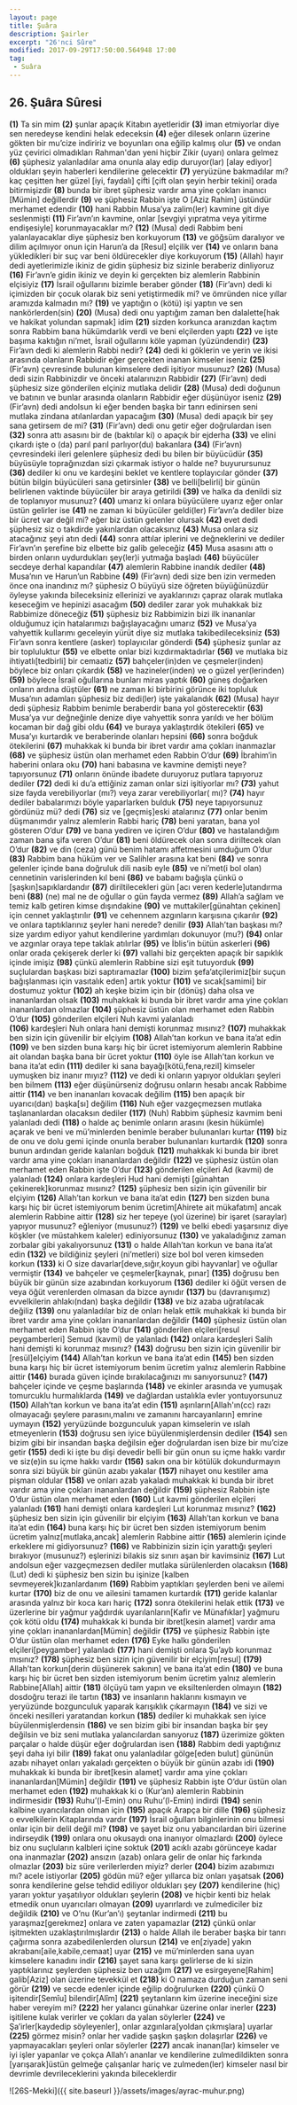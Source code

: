 ```yaml
---
layout: page
title: Şuâra
description: Şairler
excerpt: "26'nci Sûre"
modified: 2017-09-29T17:50:00.564948 17:00
tag: 
 - Suâra
---
```


## 26. Şuâra Sûresi

**(1)** Ta sin mim
**(2)** şunlar apaçık Kitabın ayetleridir
**(3)** iman etmiyorlar diye sen neredeyse kendini helak edeceksin
**(4)** eğer dilesek onların üzerine gökten bir mu’cize indiririz ve boyunları ona eğilip kalmış olur 
**(5)** ve ondan yüz çevirici olmadıkları Rahman'dan yeni hiçbir Zikir (uyarı) onlara gelmez 
**(6)** şüphesiz yalanladılar ama onunla alay edip duruyor(lar) [alay ediyor] oldukları şeyin haberleri kendilerine gelecektir
**(7)** yeryüzüne bakmadılar mı? kaç çeşitten her güzel [iyi, faydalı] çifti [çift olan şeyin herbir tekini] orada bitirmişizdir 
**(8)** bunda bir ibret şüphesiz vardır ama yine çokları inanıcı [Mümin] değillerdir
**(9)** ve şüphesiz Rabbin işte O [Aziz Rahim] üstündür merhamet edendir
**(10)** hani Rabbin Musa’ya zalim(ler) kavmine git diye seslenmişti 
**(11)** Fir’avn’ın kavmine, onlar [sevgiyi yıpratma veya yitirme endişesiyle] korunmayacaklar mı?
**(12)** (Musa) dedi Rabbim beni yalanlayacaklar diye şüphesiz ben korkuyorum
**(13)** ve göğsüm daralıyor ve dilim açılmıyor onun için Harun’a da [Resul] elçilik ver 
**(14)** ve onların bana yükledikleri bir suç var beni öldürecekler diye korkuyorum
**(15)** (Allah) hayır dedi ayetlerimizle ikiniz de gidin şüphesiz biz sizinle beraberiz dinliyoruz
**(16)** Fir’avn’e gidin ikiniz ve deyin ki gerçekten biz alemlerin Rabbinin elçisiyiz
**(17)** İsrail oğullarını bizimle beraber gönder 
**(18)** (Fir’avn) dedi ki içimizden bir çocuk olarak biz seni yetiştirmedik mi? ve ömründen nice yıllar aramızda kalmadın mı? 
**(19)** ve yaptığın o (kötü) işi yaptın ve sen nankörlerden(sin)
**(20)** (Musa) dedi onu yaptığım zaman ben dalalette[hak ve hakikat yolundan sapmak] idim
**(21)** sizden korkunca aranızdan kaçtım sonra Rabbim bana hükümdarlık verdi ve beni elçilerden yaptı
**(22)** ve işte başıma kaktığın ni’met, İsrail oğullarını köle yapman (yüzündendir)
**(23)** Fir’avn dedi ki alemlerin Rabbi nedir?
**(24)** dedi ki göklerin ve yerin ve ikisi arasında olanların Rabbidir eğer gerçekten inanan kimseler iseniz
**(25)** (Fir’avn) çevresinde bulunan kimselere dedi işitiyor musunuz?
**(26)** (Musa) dedi sizin Rabbinizdir ve önceki atalarınızın Rabbidir
**(27)** (Fir’avn) dedi şüphesiz size gönderilen elçiniz mutlaka delidir
**(28)** (Musa) dedi doğunun ve batının ve bunlar arasında olanların Rabbidir eğer düşünüyor iseniz
**(29)** (Fir’avn) dedi andolsun ki eğer benden başka bir tanrı edinirsen seni mutlaka zindana atılanlardan yapacağım
**(30)** (Musa) dedi apaçık bir şey sana getirsem de mi? 
**(31)** (Fir’avn) dedi onu getir eğer doğrulardan isen
**(32)** sonra attı asasını bir de (baktılar ki) o apaçık bir ejderha
**(33)** ve elini çıkardı işte o (da) parıl parıl parlıyor(du) bakanlara
**(34)** (Fir’avn) çevresindeki ileri gelenlere şüphesiz dedi bu bilen bir büyücüdür
**(35)** büyüsüyle toprağınızdan sizi çıkarmak istiyor o halde ne? buyurursunuz
**(36)** dediler ki onu ve kardeşini beklet ve kentlere toplayıcılar gönder 
**(37)** bütün bilgin büyücüleri sana getirsinler 
**(38)** ve belli[belirli] bir günün belirlenen vaktinde büyücüler bir araya getirildi 
**(39)** ve halka da denildi siz de toplanıyor musunuz? 
**(40)** umarız ki onlara büyücülere uyarız eğer onlar üstün gelirler ise
**(41)** ne zaman ki büyücüler geldi(ler) Fir’avn’a dediler bize bir ücret var değil mi? eğer biz üstün gelenler olursak 
**(42)** evet dedi şüphesiz siz o takdirde yakınlardan olacaksınız
**(43)** Musa onlara siz atacağınız şeyi atın dedi
**(44)** sonra attılar iplerini ve değneklerini ve dediler Fir’avn’ın şerefine biz elbette biz galib geleceğiz
**(45)** Musa asasını attı o birden onların uydurdukları şey(ler)i  yutmağa başladı
**(46)** büyücüler secdeye derhal kapandılar 
**(47)** alemlerin Rabbine inandık dediler 
**(48)** Musa’nın ve Harun’un Rabbine
**(49)** (Fir’avn) dedi size ben izin vermeden önce ona inandınız mı? şüphesiz O büyüyü size öğreten büyüğünüzdür öyleyse yakında bileceksiniz ellerinizi ve ayaklarınızı çapraz olarak mutlaka keseceğim ve hepinizi asacağım 
**(50)** dediler zarar yok muhakkak biz Rabbimize döneceğiz
**(51)** şüphesiz biz Rabbimizin bizi ilk inananlar olduğumuz için hatalarımızı bağışlayacağını umarız 
**(52)** ve Musa’ya vahyettik kullarımı geceleyin yürüt diye siz mutlaka takibedileceksiniz
**(53)** Fir’avn sonra kentlere (asker) toplayıcılar gönderdi 
**(54)** şüphesiz şunlar az bir topluluktur
**(55)** ve elbette onlar bizi kızdırmaktadırlar
**(56)** ve mutlaka biz ihtiyatlı[tedbirli] bir cemaatiz
**(57)** bahçeler(in)den ve çeşmeler(inden) böylece biz onları çıkardık 
**(58)** ve hazineler(inden) ve o güzel yer(lerinden)
**(59)** böylece İsrail oğullarına bunları miras yaptık 
**(60)** güneş doğarken onların ardına düştüler 
**(61)** ne zaman ki birbirini görünce iki topluluk Musa’nın adamları şüphesiz biz dedi(ler) işte yakalandık
**(62)** (Musa) hayır dedi şüphesiz Rabbim benimle beraberdir bana yol gösterecektir
**(63)** Musa’ya vur değneğinle denize diye vahyettik sonra yarıldı ve her bölüm kocaman bir dağ gibi oldu 
**(64)** ve buraya yaklaştırdık ötekileri
**(65)** ve Musa’yı kurtardık ve beraberinde olanları hepsini
**(66)** sonra boğduk ötekilerini
**(67)** muhakkak ki bunda bir ibret vardır ama çokları inanmazlar
**(68)** ve şüphesiz üstün olan merhamet eden Rabbin O’dur
**(69)** İbrahim’in haberini onlara oku
**(70)** hani babasına ve kavmine demişti neye? tapıyorsunuz
**(71)** onların önünde ibadete duruyoruz putlara tapıyoruz dediler
**(72)** dedi ki du’a ettiğiniz zaman onlar sizi işitiyorlar mı?
**(73)** yahut size fayda verebiliyorlar (mı?) veya zarar verebiliyorlar( mı)?
**(74)** hayır dediler babalarımızı böyle yaparlarken bulduk
**(75)** neye tapıyorsunuz gördünüz mü? dedi
**(76)** siz ve [geçmiş]eski atalarınız 
**(77)** onlar benim düşmanımdır yalnız alemlerin Rabbi hariç 
**(78)** beni yaratan, bana yol gösteren O’dur
**(79)** ve bana yediren ve içiren O’dur
**(80)** ve hastalandığım zaman bana şifa veren O’dur
**(81)** beni öldürecek olan sonra diriltecek olan O’dur
**(82)** ve din (ceza) günü benim hatamı affetmesini umduğum O’dur 
**(83)** Rabbim bana hüküm ver ve Salihler arasına kat beni
**(84)** ve sonra gelenler içinde bana doğruluk dili nasib eyle 
**(85)** ve ni’met(i bol olan) cennetinin varislerinden kıl beni 
**(86)** ve babamı bağışla çünkü o [şaşkın]sapıklardandır
**(87)** diriltilecekleri gün [acı veren kederle]utandırma beni
**(88)** (ne) mal ne de oğullar o gün fayda vermez
**(89)** Allah’a sağlam ve temiz kalb getiren kimse dışındakine
**(90)** ve muttakiler[günahtan çekinen] için cennet yaklaştırılır 
**(91)** ve cehennem azgınların karşısına çıkarılır 
**(92)** ve onlara taptıklarınız şeyler hani nerede? denilir 
**(93)** Allah’tan başkası mı? size yardım ediyor yahut kendilerine yardımları dokunuyor (mu?)
**(94)** onlar ve azgınlar oraya tepe taklak atılırlar
**(95)** ve İblis’in bütün askerleri 
**(96)** onlar orada çekişerek derler ki 
**(97)** vallahi biz gerçekten apaçık bir sapıklık içinde imişiz
**(98)** çünkü alemlerin Rabbine sizi eşit tutuyorduk 
**(99)** suçlulardan başkası bizi saptıramazlar
**(100)** bizim şefa’atçilerimiz[bir suçun bağışlanması için vasıtalık eden] artık yoktur 
**(101)** ve sıcak[samimi] bir dostumuz yoktur 
**(102)** ah keşke bizim için bir (dönüş) daha olsa ve inananlardan olsak 
**(103)** muhakkak ki bunda bir ibret vardır ama yine çokları inananlardan olmazlar
**(104)** şüphesiz üstün olan merhamet eden Rabbin O’dur
**(105)** gönderilen elçileri Nuh kavmi yalanladı	
**(106)** kardeşleri Nuh onlara hani demişti korunmaz mısınız?
**(107)** muhakkak ben sizin için güvenilir bir elçiyim
**(108)** Allah’tan korkun ve bana ita’at edin
**(109)** ve ben sizden buna karşı hiç bir ücret istemiyorum alemlerin Rabbine ait olandan başka bana bir ücret yoktur
**(110)** öyle ise Allah’tan korkun ve bana ita’at edin
**(111)** dediler ki sana bayağı[kötü,fena,rezil] kimseler uymuşken biz inanır mıyız?
**(112)** ve dedi ki onların yapıyor oldukları şeyleri ben bilmem 
**(113)** eğer düşünürseniz doğrusu onların hesabı ancak Rabbime aittir
**(114)** ve ben inananları kovacak değilim 
**(115)** ben apaçık bir uyarıcı(dan) başka[sı] değilim
**(116)** Nuh eğer vazgeçmezsen mutlaka taşlananlardan olacaksın dediler 
**(117)** (Nuh) Rabbim şüphesiz kavmim beni yalanladı dedi
**(118)** o halde aç benimle onların arasını (kesin hükümle) açarak ve beni ve mü’minlerden benimle beraber bulunanları kurtar 
**(119)** biz de onu ve dolu gemi içinde onunla beraber bulunanları kurtardık 
**(120)** sonra bunun ardından geride kalanları boğduk
**(121)** muhakkak ki bunda bir ibret vardır ama yine çokları inananlardan değildir
**(122)** ve şüphesiz üstün olan merhamet eden Rabbin işte O’dur
**(123)** gönderilen elçileri Ad (kavmi) de yalanladı 
**(124)** onlara kardeşleri Hud hani demişti [günahtan çekinerek]korunmaz mısınız?
**(125)** şüphesiz ben sizin için güvenilir bir elçiyim 
**(126)** Allah’tan korkun ve bana ita’at edin
**(127)** ben sizden buna karşı hiç bir ücret istemiyorum benim ücretim[Ahirete ait mükafatım] ancak alemlerin Rabbine aittir
**(128)** siz her tepeye (yol üzerine) bir işaret (saraylar) yapıyor musunuz? eğleniyor (musunuz?)
**(129)** ve belki ebedi yaşarsınız diye köşkler (ve müstahkem kaleler) ediniyorsunuz
**(130)** ve yakaladığınız zaman zorbalar gibi yakalıyorsunuz 
**(131)** o halde Allah’tan korkun ve bana ita’at edin
**(132)** ve bildiğiniz şeyleri (ni’metleri) size bol bol veren kimseden korkun 
**(133)** ki O size davarlar[deve,sığır,koyun gibi hayvanlar] ve oğullar vermiştir 
**(134)** ve bahçeler ve çeşmeler[kaynak, pınar]
**(135)** doğrusu ben büyük bir günün size azabından korkuyorum 
**(136)** dediler ki öğüt versen de veya öğüt verenlerden olmasan da bizce aynıdır
**(137)** bu (davranışımız) evvelkilerin ahlakı(ndan) başka değildir
**(138)** ve biz azaba uğratılacak değiliz
**(139)** onu yalanladılar biz de onları helak ettik muhakkak ki bunda bir ibret vardır ama yine çokları inananlardan değildir
**(140)** şüphesiz üstün olan merhamet eden Rabbin işte O’dur
**(141)** gönderilen elçileri[resul peygamberleri] Semud (kavmi) de yalanladı 
**(142)** onlara kardeşleri Salih hani demişti ki korunmaz mısınız?
**(143)** doğrusu ben sizin için güvenilir bir [resül]elçiyim
**(144)** Allah’tan korkun ve bana ita’at edin
**(145)** ben sizden buna karşı hiç bir ücret istemiyorum benim ücretim yalnız alemlerin Rabbine aittir
**(146)** burada güven içinde bırakılacağınızı mı sanıyorsunuz? 
**(147)** bahçeler içinde ve çeşme başlarında
**(148)** ve ekinler arasında ve yumuşak tomurcuklu hurmalıklarda 
**(149)** ve dağlardan ustalıkla evler yontuyorsunuz 
**(150)** Allah’tan korkun ve bana ita’at edin
**(151)** aşırıların[Allah'ın(cc) razı olmayacağı şeylere parasını,malını ve zamanını harcayanların] emrine uymayın
**(152)** yeryüzünde bozgunculuk yapan kimselerin ve ıslah etmeyenlerin
**(153)** doğrusu sen iyice büyülenmişlerdensin dediler 
**(154)** sen bizim gibi bir insandan başka değilsin eğer doğrulardan isen bize bir mu’cize getir
**(155)** dedi ki işte bu dişi devedir belli bir gün onun su içme hakkı vardır ve siz(e)in su içme hakkı vardır 
**(156)** sakın ona bir kötülük dokundurmayın sonra sizi büyük bir günün azabı yakalar 
**(157)** nihayet onu kestiler ama pişman oldular 
**(158)** ve onları azab yakaladı muhakkak ki bunda bir ibret vardır ama yine çokları inananlardan değildir
**(159)** şüphesiz Rabbin işte O’dur üstün olan merhamet eden
**(160)** Lut kavmi gönderilen elçileri yalanladı
**(161)** hani demişti onlara kardeşleri Lut korunmaz mısınız?
**(162)** şüphesiz ben sizin için güvenilir bir elçiyim
**(163)** Allah’tan korkun ve bana ita’at edin
**(164)** buna karşı hiç bir ücret ben sizden istemiyorum benim ücretim yalnız[mutlaka,ancak] alemlerin Rabbine aittir
**(165)** alemlerin içinde erkeklere mi gidiyorsunuz?
**(166)** ve Rabbinizin sizin için yarattığı şeyleri bırakıyor  (musunuz?) eşlerinizi bilakis siz sınırı aşan bir kavimsiniz
**(167)** Lut andolsun eğer vazgeçmezsen dediler mutlaka sürülenlerden olacaksın
**(168)** (Lut) dedi ki şüphesiz ben sizin bu işinize [kalben sevmeyerek]kızanlardanım
**(169)** Rabbim yaptıkları şeylerden beni ve ailemi kurtar 
**(170)** biz de onu ve ailesini tamamen kurtardık 
**(171)** geride kalanlar arasında yalnız bir koca karı hariç 
**(172)** sonra ötekilerini helak ettik
**(173)** ve üzerlerine bir yağmur yağdırdık uyarılanların[Kafir ve Münafıklar] yağmuru çok kötü oldu 
**(174)** muhakkak ki bunda bir ibret[kesin alamet] vardır ama yine çokları inananlardan[Mümin] değildir
**(175)** ve şüphesiz Rabbin işte O’dur üstün olan merhamet eden
**(176)** Eyke halkı gönderilen elçileri[peygamber] yalanladı
**(177)** hani demişti onlara Şu’ayb korunmaz mısınız?
**(178)** şüphesiz ben sizin için güvenilir bir elçiyim[resul]
**(179)** Allah’tan korkun[derin düşünerek sakının] ve bana ita’at edin
**(180)** ve buna karşı hiç bir ücret ben sizden istemiyorum benim ücretim yalnız alemlerin Rabbine[Allah] aittir
**(181)** ölçüyü tam yapın ve eksiltenlerden olmayın
**(182)** dosdoğru terazi ile tartın 
**(183)** ve insanların haklarını kısmayın ve yeryüzünde bozgunculuk yaparak karışıklık çıkarmayın 
**(184)** ve sizi ve önceki nesilleri yaratandan korkun
**(185)** dediler ki muhakkak sen iyice büyülenmişlerdensin 
**(186)** ve sen bizim gibi bir insandan başka bir şey değilsin ve biz seni mutlaka yalancılardan sanıyoruz
**(187)** üzerimize gökten parçalar o halde düşür eğer doğrulardan isen
**(188)** Rabbim dedi yaptığınız şeyi daha iyi bilir 
**(189)** fakat onu yalanladılar gölge[eden bulut] gününün azabı nihayet onları yakaladı gerçekten o büyük bir günün azabı idi
**(190)** muhakkak ki bunda bir ibret[kesin alamet] vardır ama yine çokları inananlardan[Mümin] değildir
**(191)** ve şüphesiz Rabbin işte O’dur üstün olan merhamet eden 
**(192)** muhakkak ki o (Kur’an) alemlerin Rabbinin indirmesidir
**(193)** Ruhu’(l-Emin) onu Ruhu’(l-Emin) indirdi 
**(194)** senin kalbine uyarıcılardan olman için
**(195)** apaçık Arapça bir dille
**(196)** şüphesiz o evvelkilerin Kitaplarında vardır
**(197)** İsrail oğulları bilginlerinin onu bilmesi onlar için bir delil değil mi? 
**(198)** ve şayet biz onu yabancılardan biri üzerine indirseydik 
**(199)** onlara onu okusaydı ona inanıyor olmazlardı 
**(200)** öylece biz onu suçluların kalbleri içine soktuk 
**(201)** acıklı azabı görünceye kadar ona inanmazlar
**(202)** ansızın (azab) onlara gelir de onlar hiç farkında olmazlar
**(203)** biz süre verilerlerden miyiz? derler
**(204)** bizim azabımızı mı? acele istiyorlar
**(205)** gödün mü? eğer yıllarca biz onları yaşatsak 
**(206)** sonra kendilerine gelse tehdid ediliyor oldukları şey
**(207)** kendilerine (hiç) yararı yoktur yaşatılıyor oldukları şeylerin
**(208)** ve hiçbir kenti biz helak etmedik onun uyarıcıları olmayan 
**(209)** uyarırlardı ve zulmediciler biz değildik
**(210)** ve O’nu (Kur’an’ı) şeytanlar indirmedi 
**(211)** bu yaraşmaz[gerekmez] onlara ve zaten yapamazlar
**(212)** çünkü onlar işitmekten uzaklaştırılmışlardır
**(213)** o halde Allah ile beraber başka bir tanrı çağırma sonra azabedilenlerden olursun 
**(214)** ve en[ziyade] yakın akrabanı[aile,kabile,cemaat] uyar 
**(215)** ve mü’minlerden sana uyan kimselere kanadını indir 
**(216)** şayet sana karşı gelirlerse de ki sizin yaptıklarınız şeylerden şüphesiz ben uzağım 
**(217)** ve esirgeyene[Rahim] galib[Aziz] olan üzerine tevekkül et 
**(218)** ki O namaza durduğun zaman seni görür 
**(219)** ve secde edenler içinde eğilip doğrulurken 
**(220)** çünkü O işitendir[Semîu] bilendir[Alîm]
**(221)** şeytanların kim üzerine ineceğini size haber vereyim mi?
**(222)** her yalancı günahkar üzerine onlar inerler 
**(223)** işitilene kulak verirler ve çokları da yalan söylerler
**(224)** ve Şa’irler[kaydedip söyleyenler], onlar azgınlara[yoldan çıkmışlara] uyarlar
**(225)** görmez misin? onlar her vadide şaşkın şaşkın dolaşırlar
**(226)** ve yapmayacakları şeyleri onlar söylerler 
**(227)** ancak inanan(lar) kimseler ve iyi işler yapanlar ve çokça Allah’ı ananlar ve kendilerine zulmedildikten sonra [yarışarak]üstün gelmeğe çalışanlar hariç ve zulmeden(ler) kimseler nasıl bir devrimle devrileceklerini yakında bileceklerdir

![26S-Mekki]({{ site.baseurl }}/assets/images/ayrac-muhur.png)
